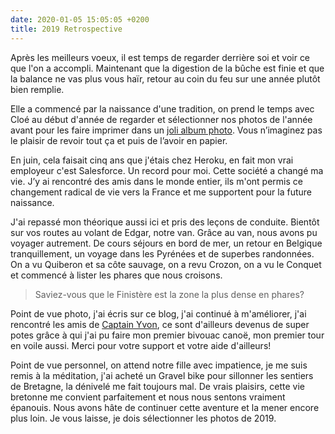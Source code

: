 ```yaml
---
date: 2020-01-05 15:05:05 +0200
title: 2019 Retrospective
---
```


Après les meilleurs voeux, il est temps de regarder derrière soi et voir ce que l'on a accompli. Maintenant que la digestion de la bûche est finie et que la balance ne vas plus vous haïr, retour au coin du feu sur une année plutôt bien remplie.

Elle a commencé par la naissance d'une tradition, on prend le temps avec Cloé au début d'année de regarder et sélectionner nos photos de l'année avant pour les faire imprimer dans un [joli album photo](https://www.rosemood.fr/album-photo/livre-photo-couverture-tissu/). Vous n’imaginez pas le plaisir de revoir tout ça et puis de l’avoir en papier.

En juin, cela faisait cinq ans que j'étais chez Heroku, en fait mon vrai employeur c'est Salesforce. Un record pour moi. Cette société a changé ma vie. J’y ai rencontré des amis dans le monde entier, ils m'ont permis ce changement radical de vie vers la France et me supportent pour la future naissance. 

J'ai repassé mon théorique aussi ici et pris des leçons de conduite. Bientôt sur vos routes au volant de Edgar, notre van. Grâce au van, nous avons pu voyager autrement. De cours séjours en bord de mer, un retour en Belgique tranquillement, un voyage dans les Pyrénées et de superbes randonnées. On a vu Quiberon et sa côte sauvage, on a revu Crozon, on a vu le Conquet et commencé à lister les phares que nous croisons. 

> Saviez-vous que le Finistère est la zone la plus dense en phares?

Point de vue photo, j'ai écris sur ce blog, j'ai continué à m'améliorer, j'ai rencontré les amis de [Captain Yvon](https://captainyvon.fr), ce sont d'ailleurs devenus de super potes grâce à qui j'ai pu faire mon premier bivouac canoë, mon premier tour en voile aussi. Merci pour votre support et votre aide d'ailleurs!

Point de vue personnel, on attend notre fille avec impatience, je me suis remis à la méditation, j'ai acheté un Gravel bike pour sillonner les sentiers de Bretagne, la dénivelé me fait toujours mal. De vrais plaisirs, cette vie bretonne me convient parfaitement et nous nous sentons vraiment épanouis. Nous avons hâte de continuer cette aventure et la mener encore plus loin. Je vous laisse, je dois sélectionner les photos de 2019.
